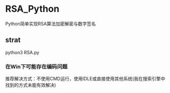 # RSA_Python
Python简单实现RSA算法加密解密与数字签名
## strat
python3 RSA.py
### 在Win下可能存在编码问题
推荐解决方式：不使用CMD运行，使用IDLE或直接使用其他系统(我在搜索引擎中找到的方式未能有效解决)